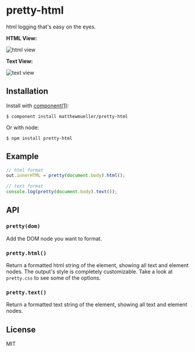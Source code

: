 
# pretty-html

  html logging that's easy on the eyes.

  **HTML View:**

  ![html view](https://i.cloudup.com/6zFvalrj3D.png)

  **Text View:**

  ![text view](https://i.cloudup.com/3v6N5qYaMv.png)

## Installation

  Install with [component(1)](http://component.io):

    $ component install matthewmueller/pretty-html

  Or with node:

    $ npm install pretty-html

## Example

```js
// html format
out.innerHTML = pretty(document.body).html();

// text format
console.log(pretty(document.body).text());
```

## API

### `pretty(dom)`

Add the DOM node you want to format.

### `pretty.html()`

Return a formatted html string of the element, showing all text and element nodes. The output's style is completely customizable. Take a look at `pretty.css` to see some of the options.

### `pretty.text()`

Return a formatted text string of the element, showing all text and element nodes.

## License

  MIT
